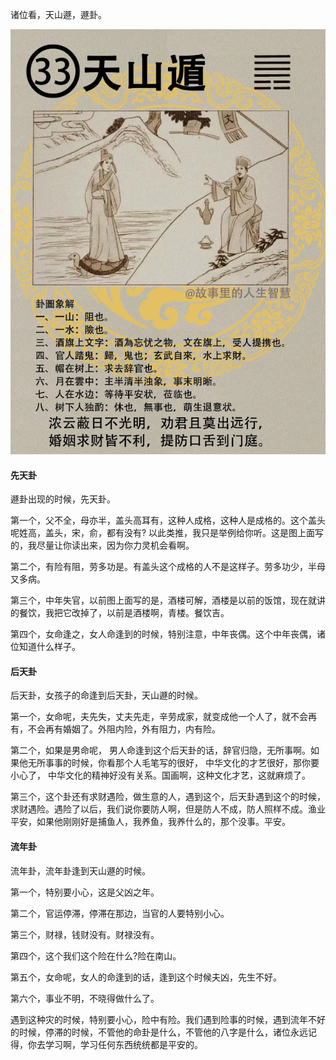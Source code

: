 诸位看，天山遯，遯卦。

![图片](../img/天山遁.jpg)

#### 先天卦

遯卦出现的时候，先天卦。

第一个，父不全，母亦半，盖头高耳有，这种人成格，这种人是成格的。这个盖头呢姓高，盖头，宋，俞，都有没有? 以此类推，我只是举例给你听。这是图上面写的，我尽量让你读出来，因为你力灵机会看啊。

第二个，有险有阻，劳多功是。有盖头这个成格的人不是这样子。劳多功少，半母又多病。

第三个，中年失官，以前图上面写的是，酒楼可解，酒楼是以前的饭馆，现在就讲的餐饮，我把它改掉了，以前是酒楼啊，青楼。餐饮吉。

第四个，女命逢之，女人命逢到的时候，特别注意，中年丧偶。这个中年丧偶，诸位知道什么样子。

#### 后天卦

后天卦，女孩子的命逢到后天卦，天山遯的时候。

第一个，女命呢，夫先失，丈夫先走，辛劳成家，就变成他一个人了，就不会再有，不会再有婚姻了。外阻内险，外有阻力，内有险。

第二个，如果是男命呢， 男人命逢到这个后天卦的话，辞官归隐，无所事啊。如果他无所事事的时候，你看那个人毛笔写的很好， 中华文化的才艺很好，那你要小心了， 中华文化的精神好没有关系。国画啊，这种文化才艺，这就麻烦了。

第三个，这个卦还有求财遇险，做生意的人，遇到这个，后天卦遇到这个的时候，求财遇险。遇险了以后，我们说你要防人啊，但是防人不成，防人照样不成。渔业平安，如果他刚刚好是捕鱼人，我养鱼，我养什么的，那个没事。平安。

#### 流年卦

流年卦，流年卦逢到天山遯的时候。

第一个，特别要小心，这是父凶之年。

第二个，官运停滞，停滞在那边，当官的人要特别小心。

第三个，财禄，钱财没有。财禄没有。

第四个，这个我们这个险在什么?险在南山。

第五个，女命呢，女人的命逢到的话，逢到这个时候夫凶，先生不好。

第六个，事业不明，不晓得做什么了。

遇到这种灾的时候，特别要小心，险中有险。我们遇到险事的时候，遇到流年不好的时候，停滞的时候，不管他的命卦是什么，不管他的八字是什么，诸位永远记得，你去学习啊，学习任何东西统统都是平安的。